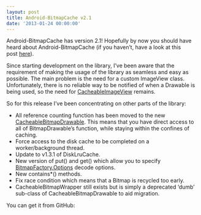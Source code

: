 ```yaml
---
layout: post
title: Android-BitmapCache v2.1
date: '2013-01-24 00:00:00'
---
```


<p>Android-BitmapCache has version 2.1! Hopefully by now you should have heard about Android-BitmapCache (if you haven&#8217;t, have a look at this post <a title="Android-BitmapCache… the rebirth." href="http://www.senab.co.uk/2012/12/18/android-bitmapcache-the-rebirth/" target="_blank">here</a>).<!--more--></p>

<p>Since starting development on the library, I&#8217;ve been aware that the requirement of making the usage of the library as seamless and easy as possible. The main problem is the need for a custom ImageView class. Unfortunately, there is no reliable way to be notified of when a Drawable is being used, so the need for <a href="https://github.com/chrisbanes/Android-BitmapCache/blob/master/library/src/uk/co/senab/bitmapcache/CacheableImageView.java" target="_blank">CacheableImageView</a> remains.</p>

<p>So for this release I&#8217;ve been concentrating on other parts of the library:</p>

<ul>
<li>All reference counting function has been moved to the new <a href="https://github.com/chrisbanes/Android-BitmapCache/blob/master/library/src/uk/co/senab/bitmapcache/CacheableBitmapDrawable.java" target="_blank">CacheableBitmapDrawable</a>. This means that you have direct access to all of BitmapDrawable&#8217;s function, while staying within the confines of caching.</li>
<li>Force access to the disk cache to be completed on a worker/background thread.</li>
<li>Update to v1.3.1 of DiskLruCache.</li>
<li>New version of put() and get() which allow you to specify <a href="https://developer.android.com/reference/android/graphics/BitmapFactory.Options.html" target="_blank">BitmapFactory.Options</a> decode options.</li>
<li>New contains*() methods.</li>
<li>Fix race condition which means that a Bitmap is recycled too early.</li>
<li>CacheableBitmapWrapper still exists but is simply a deprecated &#8216;dumb&#8217; sub-class of CacheableBitmapDrawable to aid migration.</li>
</ul>

<p>You can get it from GitHub:</p>

